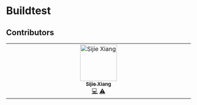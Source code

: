 # Buildtest
## Contributors

<!-- ALL-CONTRIBUTORS-LIST:START - Do not remove or modify this section -->
<!-- prettier-ignore-start -->
<!-- markdownlint-disable -->
<table>
  <tbody>
    <tr>
      <td align="center" valign="top" width="14.28%"><a href="https://www.linkedin.com/in/cj-xiang/"><img src="https://avatars.githubusercontent.com/u/22202096?v=4?s=100" width="100px;" alt="Sijie Xiang"/><br /><sub><b>Sijie Xiang</b></sub></a><br /><a href="https://github.com/buildtesters/buildtest/commits?author=Xiangs18" title="Code">💻</a> <a href="https://github.com/buildtesters/buildtest/commits?author=Xiangs18" title="Tests">⚠️</a></td>
    </tr>
  </tbody>
</table>

<!-- markdownlint-restore -->
<!-- prettier-ignore-end -->

<!-- ALL-CONTRIBUTORS-LIST:END -->